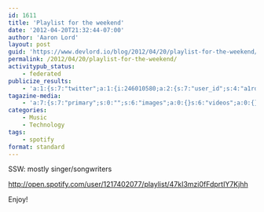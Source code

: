 ```yaml
---
id: 1611
title: 'Playlist for the weekend'
date: '2012-04-20T21:32:44-07:00'
author: 'Aaron Lord'
layout: post
guid: 'https://www.devlord.io/blog/2012/04/20/playlist-for-the-weekend/'
permalink: /2012/04/20/playlist-for-the-weekend/
activitypub_status:
    - federated
publicize_results:
    - 'a:1:{s:7:"twitter";a:1:{i:246010580;a:2:{s:7:"user_id";s:4:"a1rd";s:7:"post_id";s:18:"193572972575997952";}}}'
tagazine-media:
    - 'a:7:{s:7:"primary";s:0:"";s:6:"images";a:0:{}s:6:"videos";a:0:{}s:11:"image_count";s:1:"0";s:6:"author";s:8:"28099389";s:7:"blog_id";s:8:"28571045";s:9:"mod_stamp";s:19:"2012-04-21 05:33:41";}'
categories:
    - Music
    - Technology
tags:
    - spotify
format: standard
---
```


SSW: mostly singer/songwriters

http://open.spotify.com/user/1217402077/playlist/47kI3mzi0fFdprtIY7Kjhh

Enjoy!